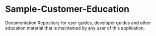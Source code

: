 # Sample-Customer-Education
Documentation Repository for user guides, developer guides and other education material that is maintained by any user of this application.
